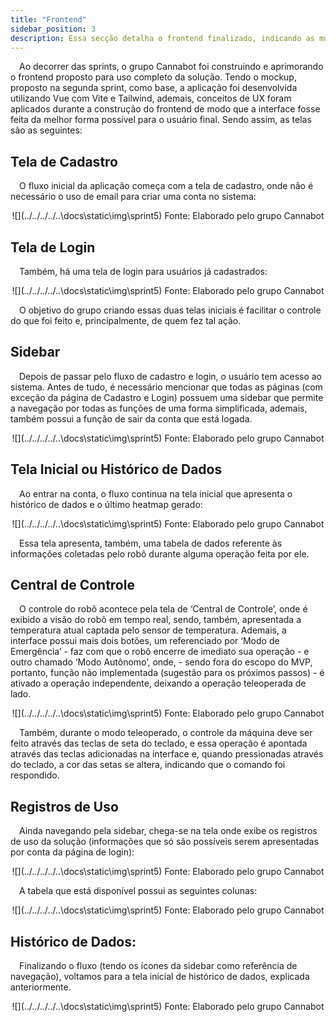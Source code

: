 ```yaml
---
title: "Frontend"
sidebar_position: 3
description: Essa secção detalha o frontend finalizado, indicando as mudanças feitras ao decorrer do projeto.
---
```


&emsp;Ao decorrer das sprints, o grupo Cannabot foi construindo e aprimorando o frontend proposto para uso completo da solução. Tendo o mockup, proposto na segunda sprint, como base, a aplicação foi desenvolvida utilizando Vue com Vite e Tailwind, ademais, conceitos de UX foram aplicados durante a construção do frontend de modo que a interface fosse feita da melhor forma possível para o usuário final. Sendo assim, as telas são as seguintes:

## Tela de Cadastro

&emsp;O fluxo inicial da aplicação começa com a tela de cadastro, onde não é necessário o uso de email para criar uma conta no sistema:

<div align="center">

![](../../../../..\docs\static\img\sprint5\)
Fonte: Elaborado pelo grupo Cannabot
</div>

## Tela de Login

&emsp;Também, há uma tela de login para usuários já cadastrados:

<div align="center">

![](../../../../..\docs\static\img\sprint5\)
Fonte: Elaborado pelo grupo Cannabot
</div>

&emsp;O objetivo do grupo criando essas duas telas iniciais é facilitar o controle do que foi feito e, principalmente, de quem fez tal ação. 

## Sidebar

&emsp;Depois de passar pelo fluxo de cadastro e login, o usuário tem acesso ao sistema. Antes de tudo, é necessário mencionar que todas as páginas (com exceção da página de Cadastro e Login) possuem uma sidebar que permite a navegação por todas as funções de uma forma simplificada, ademais, também possui a função de sair da conta que está logada.

<div align="center">

![](../../../../..\docs\static\img\sprint5\)
Fonte: Elaborado pelo grupo Cannabot
</div>

## Tela Inicial ou Histórico de Dados

&emsp;Ao entrar na conta, o fluxo continua na tela inicial que apresenta o histórico de dados e o último heatmap gerado:

<div align="center">

![](../../../../..\docs\static\img\sprint5\)
Fonte: Elaborado pelo grupo Cannabot
</div>

&emsp;Essa tela apresenta, também, uma tabela de dados referente às informações coletadas pelo robô durante alguma operação feita por ele.

## Central de Controle

&emsp;O controle do robô acontece pela tela de ‘Central de Controle’, onde é exibido a visão do robô em tempo real, sendo, também, apresentada a temperatura atual captada pelo sensor de temperatura. Ademais, a interface possui mais dois botões, um referenciado por ‘Modo de Emergência’ - faz com que o robô encerre de imediato sua operação - e outro chamado ‘Modo Autônomo’, onde, - sendo fora do escopo do MVP, portanto, função não implementada (sugestão para os próximos passos) - é ativado a operação independente, deixando a operação teleoperada de lado.

<div align="center">

![](../../../../..\docs\static\img\sprint5\)
Fonte: Elaborado pelo grupo Cannabot
</div>

&emsp;Também, durante o modo teleoperado, o controle da máquina deve ser feito através das teclas de seta do teclado, e essa operação é apontada através das teclas adicionadas na interface e, quando pressionadas através do teclado, a cor das setas se altera, indicando que o comando foi respondido.

## Registros de Uso

&emsp;Ainda navegando pela sidebar, chega-se na tela onde exibe os registros de uso da solução (informações que só são possíveis serem apresentadas por conta da página de login):

<div align="center">

![](../../../../..\docs\static\img\sprint5\)
Fonte: Elaborado pelo grupo Cannabot
</div>

&emsp;A tabela que está disponível possui as seguintes colunas:

<div align="center">

![](../../../../..\docs\static\img\sprint5\)
Fonte: Elaborado pelo grupo Cannabot
</div>

## Histórico de Dados:

&emsp;Finalizando o fluxo (tendo os ícones da sidebar como referência de navegação), voltamos para a tela inicial de histórico de dados, explicada anteriormente.

<div align="center">

![](../../../../..\docs\static\img\sprint5\)
Fonte: Elaborado pelo grupo Cannabot
</div>
